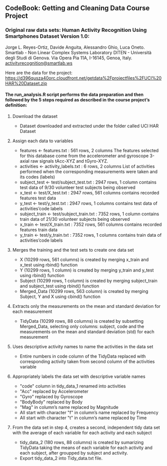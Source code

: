 ## CodeBook: Getting and Cleaning Data Course Project

### Original raw data sets: Human Activity Recognition Using Smartphones Dataset Version 1.0:

Jorge L. Reyes-Ortiz, Davide Anguita, Alessandro Ghio, Luca Oneto.
Smartlab - Non Linear Complex Systems Laboratory
DITEN - Università degli Studi di Genova.
Via Opera Pia 11A, I-16145, Genoa, Italy.
activityrecognition@smartlab.ws

Here are the data for the project: 
https://d396qusza40orc.cloudfront.net/getdata%2Fprojectfiles%2FUCI%20HAR%20Dataset.zip

#### The run_analysis.R script performs the data preparation and then followed by the 5 steps required as described in the course project’s definition:

  1. Download the dataset
      - Dataset downloaded and extracted under the folder called UCI HAR Dataset

  2. Assign each data to variables
      - features <- features.txt : 561 rows, 2 columns
        The features selected for this database come from the accelerometer and gyroscope           3-axial raw signals tAcc-XYZ and tGyro-XYZ.
      - activities <- activity_labels.txt : 6 rows, 2 columns
        List of activities performed when the corresponding measurements were taken and its         codes (labels)
      - subject_test <- test/subject_test.txt : 2947 rows, 1 column
        contains test data of 9/30 volunteer test subjects being observed
      - x_test <- test/X_test.txt : 2947 rows, 561 columns
        contains recorded features test data
      - y_test <- test/y_test.txt : 2947 rows, 1 columns
        contains test data of activities’code labels
      - subject_train <- test/subject_train.txt : 7352 rows, 1 column
        contains train data of 21/30 volunteer subjects being observed
      - x_train <- test/X_train.txt : 7352 rows, 561 columns
        contains recorded features train data
      - y_train <- test/y_train.txt : 7352 rows, 1 columns
        contains train data of activities’code labels

  3. Merges the training and the test sets to create one data set
      - X (10299 rows, 561 columns) is created by merging x_train and x_test using rbind()          function
      - Y (10299 rows, 1 column) is created by merging y_train and y_test using rbind()             function
      - Subject (10299 rows, 1 column) is created by merging subject_train and subject_test         using rbind() function
      - Merged_Data (10299 rows, 563 column) is created by merging Subject, Y and X using           cbind() function
      
  4. Extracts only the measurements on the mean and standard deviation for each measurement
      - TidyData (10299 rows, 88 columns) is created by subsetting Merged_Data, selecting           only columns: subject, code and the measurements on the mean and standard deviation         (std) for each measurement
      
  5. Uses descriptive activity names to name the activities in the data set
      - Entire numbers in code column of the TidyData replaced with corresponding activity          taken from second column of the activities variable
      
  6. Appropriately labels the data set with descriptive variable names
      - "code" column in tidy_data_1 renamed into activities
      - "Acc" replaced by Accelerometer
      - "Gyro" replaced by Gyroscope
      - "BodyBody" replaced by Body
      - "Mag" in column’s name replaced by Magnitude
      - All start with character "f" in column’s name replaced by Frequency
      - All start with character "t" in column’s name replaced by Time

  7. From the data set in step 4, creates a second, independent tidy data set with the            average of each variable for each activity and each subject
      - tidy_data_2 (180 rows, 88 columns) is created by sumarizing TidyData taking the             means of each variable for each activity and each subject, after groupped by subject         and activity.
      - Export tidy_data_2 into Tidy_data.txt file.